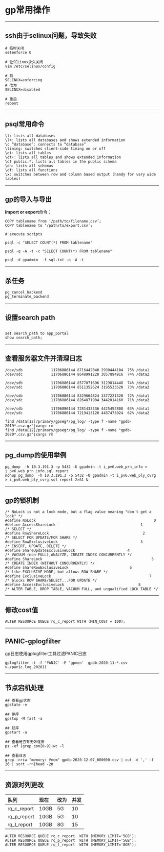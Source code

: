 # gp常用操作

***

## ssh由于selinux问题，导致失败

```
# 临时关闭
setenforce 0

# 让SELinux永久关闭
vim /etc/selinux/config

# 将
SELINUX=enforcing
# 改为
SELINUX=disabled

# 重启
reboot

```

***

## psql常用命令

```
\l: lists all databases
\l+: lists all databases and shows extended information
\c “database”: connects to “database”
\timing: switches client-side timing on or off
\dt: lists all tables
\dt+: lists all tables and shows extended information
\dt public.*: lists all tables in the public schema
\dn: lists all schemas
\df: lists all functions
\x: switches between row and column based output (handy for very wide tables)
```

***

## gp的导入与导出

**import or export**命令：

```
COPY tablename from ‘/path/to/filename.csv’;
COPY tablename to ‘/path/to/export.csv’;

# execute scripts 

psql -c "SELECT COUNT(*) FROM tablename"

psql -q -A -t -c "SELECT COUNT(*) FROM tablename"

psql -d gpadmin  -f sql.txt -q -A -t

```

***

## 杀任务

```
pg_cancel_backend
pg_terminate_backend

```

***

## 设置search path

```

set search_path to app_portal
show search_path;

```

***

## 查看服务器文件并清理日志

```
/dev/sdb             11706886144 8716442040 2990444104  75% /data1
/dev/sdc             11706886144 8648991228 3057894916  74% /data2

/dev/sdb             11706886144 8577071696 3129814448  74% /data1
/dev/sdc             11706886144 8511352624 3195533520  73% /data2

/dev/sdb             11706886144 8329664824 3377221320  72% /data1
/dev/sdc             11706886144 8264871984 3442014160  71% /data2

/dev/sdb             11706886144 7281433336 4425452808  63% /data1
/dev/sdc             11706886144 7219413120 4487473024  62% /data2

find /data[12]/primary/gpseg*/pg_log/ -type f -name "gpdb-2019*.csv.gz"|xargs rm
find /data[12]/primary/gpseg*/pg_log/ -type f -name "gpdb-2020*.csv.gz"|xargs rm

```

***

## pg_dump的使用举例

```
pg_dump  -h 10.3.191.3 -p 5432 -U gpadmin -t i_pv6.web_prn_info > i_pv6.web_prn_info.sql report
nohup pg_dump  -h 10.3.191.3 -p 5432 -U gpadmin -t i_pv6.web_ply_cvrg > i_pv6.web_ply_cvrg.sql report 2>&1 &
```

***

## gp的锁机制

```
/* NoLock is not a lock mode, but a flag value meaning "don't get a lock" */
#define NoLock                                                      0
#define AccessShareLock                                       1               /* SELECT */
#define RowShareLock                                           2               /* SELECT FOR UPDATE/FOR SHARE */
#define RowExclusiveLock                                      3               /* INSERT, UPDATE, DELETE */
#define ShareUpdateExclusiveLock                        4               /* VACUUM (non-FULL),ANALYZE, CREATE INDEX CONCURRENTLY */
#define ShareLock                                                  5               /* CREATE INDEX (WITHOUT CONCURRENTLY) */
#define ShareRowExclusiveLock                            6               /* like EXCLUSIVE MODE, but allows ROW SHARE */
#define ExclusiveLock                                             7               /* blocks ROW SHARE/SELECT...FOR UPDATE */
#define AccessExclusiveLock                                  8          /* ALTER TABLE, DROP TABLE, VACUUM FULL, and unqualified LOCK TABLE */
```

***
## 修改cost值

```
ALTER RESOURCE QUEUE rq_c_report WITH (MIN_COST = 100);
```

***

## PANIC-gplogfilter 

gp日志使用gplogfilter工具过滤PANIC日志

```
gplogfilter -t -f 'PANIC' -F 'gpmon'  gpdb-2020-11-*.csv >~/panic.log.202011
```

***

## 节点宕机处理

```
## 查看gp状态
gpstate -e

## 停库
gpstop -M fast -a

## 起库
gpstart -a

## 查看是否有无效连接
ps -ef |grep con[0-9]|wc -l

## 查看日志
grep -nriw "memory: Vmem" gpdb-2020-12-07_000000.csv | cut -d ',' -f 26 | sort -rn|head -20

```

***

## 资源对列更改


| 队列           | 现在  | 改为 | 并发 |
| :---           | :---  | :--- | :--- |
| rq_c_report    | 10GB  | 5G   | 10   |
| rq_p_report    | 10GB  | 5G   | 10   |
| rq_l_report    | 10GB  | 8G   | 15   |


```
ALTER RESOURCE QUEUE rq_c_report  WITH (MEMORY_LIMIT='5GB');
ALTER RESOURCE QUEUE rq_p_report  WITH (MEMORY_LIMIT='5GB');
ALTER RESOURCE QUEUE rq_l_report  WITH (MEMORY_LIMIT='8GB');
```

